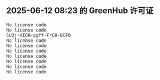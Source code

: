 ## 2025-06-12 08:23 的 GreenHub 许可证
```
No license code
No license code
SU3j-VICH-ggff-FrC8-BCF0
No license code
No license code
No license code
No license code
No license code
No license code
No license code
```
